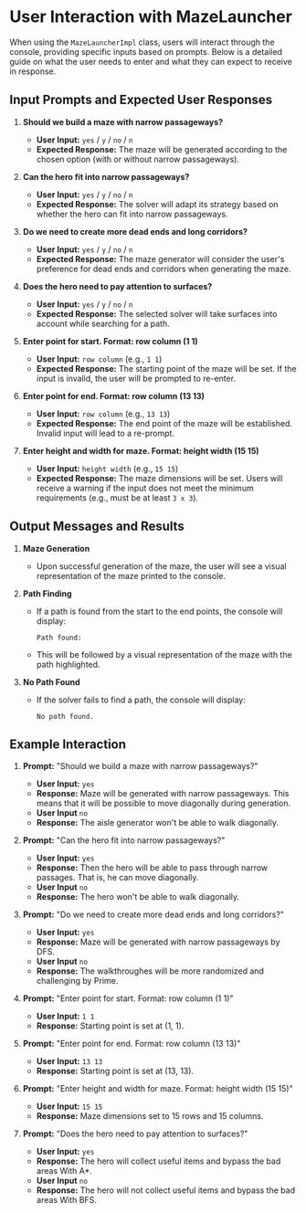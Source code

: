 # User Interaction with MazeLauncher

When using the `MazeLauncherImpl` class, users will interact through the console, providing specific inputs based on prompts. Below is a detailed guide on what the user needs to enter and what they can expect to receive in response.

## Input Prompts and Expected User Responses

1. **Should we build a maze with narrow passageways?**
    - **User Input:** `yes` / `y` / `no` / `n`
    - **Expected Response:** The maze will be generated according to the chosen option (with or without narrow passageways).

2. **Can the hero fit into narrow passageways?**
    - **User Input:** `yes` / `y` / `no` / `n`
    - **Expected Response:** The solver will adapt its strategy based on whether the hero can fit into narrow passageways.

3. **Do we need to create more dead ends and long corridors?**
    - **User Input:** `yes` / `y` / `no` / `n`
    - **Expected Response:** The maze generator will consider the user's preference for dead ends and corridors when generating the maze.

4. **Does the hero need to pay attention to surfaces?**
    - **User Input:** `yes` / `y` / `no` / `n`
    - **Expected Response:** The selected solver will take surfaces into account while searching for a path.

5. **Enter point for start. Format: row column (1 1)**
    - **User Input:** `row column` (e.g., `1 1`)
    - **Expected Response:** The starting point of the maze will be set. If the input is invalid, the user will be prompted to re-enter.

6. **Enter point for end. Format: row column (13 13)**
    - **User Input:** `row column` (e.g., `13 13`)
    - **Expected Response:** The end point of the maze will be established. Invalid input will lead to a re-prompt.

7. **Enter height and width for maze. Format: height width (15 15)**
    - **User Input:** `height width` (e.g., `15 15`)
    - **Expected Response:** The maze dimensions will be set. Users will receive a warning if the input does not meet the minimum requirements (e.g., must be at least `3 x 3`).

## Output Messages and Results

1. **Maze Generation**
    - Upon successful generation of the maze, the user will see a visual representation of the maze printed to the console.

2. **Path Finding**
    - If a path is found from the start to the end points, the console will display:
      ```
      Path found:
      ```
    - This will be followed by a visual representation of the maze with the path highlighted.

3. **No Path Found**
    - If the solver fails to find a path, the console will display:
      ```
      No path found.
      ```

## Example Interaction

1. **Prompt:** "Should we build a maze with narrow passageways?"
    - **User Input:** `yes`
    - **Response:** Maze will be generated with narrow passageways. This means that it will be possible to move diagonally during generation.
   - **User Input** `no`
   - **Response:** The aisle generator won't be able to walk diagonally.

2. **Prompt:** "Can the hero fit into narrow passageways?"
    - **User Input:** `yes`
    - **Response:** Then the hero will be able to pass through narrow passages. That is, he can move diagonally.
   - **User Input** `no`
   - **Response:** The hero won't be able to walk diagonally.

3. **Prompt:** "Do we need to create more dead ends and long corridors?"
    - **User Input:** `yes`
    - **Response:** Maze will be generated with narrow passageways by DFS.
   - **User Input** `no`
   - **Response:** The walkthroughes will be more randomized and challenging by Prime.

4. **Prompt:** "Enter point for start. Format: row column (1 1)"
    - **User Input:** `1 1`
    - **Response:** Starting point is set at (1, 1).

5. **Prompt:** "Enter point for end. Format: row column (13 13)"
    - **User Input:** `13 13`
    - **Response:** Starting point is set at (13, 13).

6. **Prompt:** "Enter height and width for maze. Format: height width (15 15)"
    - **User Input:** `15 15`
    - **Response:** Maze dimensions set to 15 rows and 15 columns.

7. **Prompt:** "Does the hero need to pay attention to surfaces?"
    - **User Input:** `yes`
    - **Response:** The hero will collect useful items and bypass the bad areas With A*.
    - **User Input** `no`
    - **Response:** The hero will not collect useful items and bypass the bad areas With BFS.
